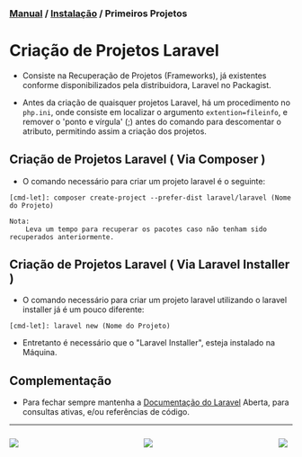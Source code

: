 ### [Manual](../Readme.md) / [Instalação](installation.md) / Primeiros Projetos

<h1 id="introduction">Criação de Projetos Laravel</h1>

- Consiste na Recuperação de Projetos (Frameworks), já existentes conforme disponibilizados pela distribuidora, Laravel no Packagist.

- Antes da criação de quaisquer projetos Laravel, há um procedimento no ```php.ini```, onde consiste em localizar o argumento ```extention=fileinfo```, e remover o 'ponto e vírgula' (;) antes do comando para descomentar o atributo, permitindo assim a criação dos projetos.

## Criação de Projetos Laravel ( Via Composer )

- O comando necessário para criar um projeto laravel é o seguinte:

```[cmd-let]: composer create-project --prefer-dist laravel/laravel (Nome do Projeto)```

    Nota:
        Leva um tempo para recuperar os pacotes caso não tenham sido recuperados anteriormente.

## Criação de Projetos Laravel ( Via Laravel Installer )

- O comando necessário para criar um projeto laravel utilizando o laravel installer já é um pouco diferente:

```[cmd-let]: laravel new (Nome do Projeto)```

- Entretanto é necessário que o "Laravel Installer", esteja instalado na Máquina.

## Complementação

- Para fechar sempre mantenha a [Documentação do Laravel](https://laravel.com/docs/7.x/releases) Aberta, para consultas ativas, e/ou referências de código.

---

<div style="display: flex; align-items: center; justify-content: space-between; width: 100%; height: 35px;">
  <div style="width: 5%; background-color: transparent;"><a href="installation.md"><img src="../assets/back-page.svg"></img></a></div>
  <div style="width: 5%; background-color: transparent;"><a href="#introduction"><img src="../assets/back-directory.svg"></a></div>
  <div style="width: 5%; background-color: transparent;"><a href="#"><img src="../assets/next-page.svg"></img></a></div>
</div>